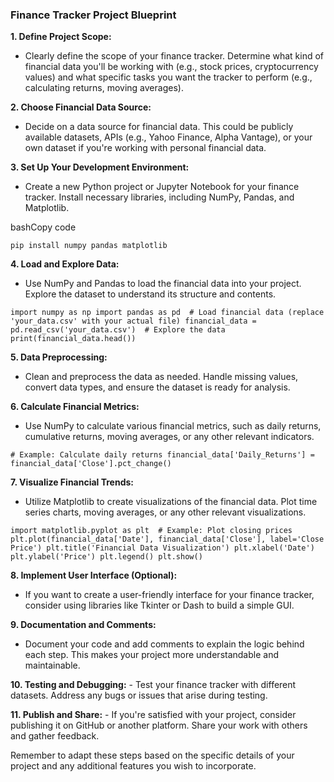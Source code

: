 ### Finance Tracker Project Blueprint

**1. Define Project Scope:**

- Clearly define the scope of your finance tracker. Determine what kind of financial data you'll be working with (e.g., stock prices, cryptocurrency values) and what specific tasks you want the tracker to perform (e.g., calculating returns, moving averages).

**2. Choose Financial Data Source:**

- Decide on a data source for financial data. This could be publicly available datasets, APIs (e.g., Yahoo Finance, Alpha Vantage), or your own dataset if you're working with personal financial data.

**3. Set Up Your Development Environment:**

- Create a new Python project or Jupyter Notebook for your finance tracker. Install necessary libraries, including NumPy, Pandas, and Matplotlib.

bashCopy code

`pip install numpy pandas matplotlib`

**4. Load and Explore Data:**

- Use NumPy and Pandas to load the financial data into your project. Explore the dataset to understand its structure and contents.


`import numpy as np import pandas as pd  # Load financial data (replace 'your_data.csv' with your actual file) financial_data = pd.read_csv('your_data.csv')  # Explore the data print(financial_data.head())`

**5. Data Preprocessing:**

- Clean and preprocess the data as needed. Handle missing values, convert data types, and ensure the dataset is ready for analysis.

**6. Calculate Financial Metrics:**

- Use NumPy to calculate various financial metrics, such as daily returns, cumulative returns, moving averages, or any other relevant indicators.

`# Example: Calculate daily returns financial_data['Daily_Returns'] = financial_data['Close'].pct_change()`

**7. Visualize Financial Trends:**

- Utilize Matplotlib to create visualizations of the financial data. Plot time series charts, moving averages, or any other relevant visualizations.

`import matplotlib.pyplot as plt  # Example: Plot closing prices plt.plot(financial_data['Date'], financial_data['Close'], label='Close Price') plt.title('Financial Data Visualization') plt.xlabel('Date') plt.ylabel('Price') plt.legend() plt.show()`

**8. Implement User Interface (Optional):**

- If you want to create a user-friendly interface for your finance tracker, consider using libraries like Tkinter or Dash to build a simple GUI.

**9. Documentation and Comments:**

- Document your code and add comments to explain the logic behind each step. This makes your project more understandable and maintainable.

**10. Testing and Debugging:** - Test your finance tracker with different datasets. Address any bugs or issues that arise during testing.

**11. Publish and Share:** - If you're satisfied with your project, consider publishing it on GitHub or another platform. Share your work with others and gather feedback.

Remember to adapt these steps based on the specific details of your project and any additional features you wish to incorporate.